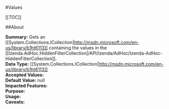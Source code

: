 #Values

[[_TOC_]]

##About

**Summary:** Gets an [[System.Collections.ICollection|http://msdn.microsoft.com/en-us/library/b1ht6113]] containing the values in the [[Izenda.AdHoc.HiddenFilterCollection|/API/Izenda/AdHoc/Izenda-AdHoc-HiddenFilterCollection]].  
**Data Type:** [[System.Collections.ICollection|http://msdn.microsoft.com/en-us/library/b1ht6113]]  
**Accepted Values:**   
**Default Value:** null  
**Impacted Features:**   
**Purpose:**   
**Usage:**   
**Caveats:**   


